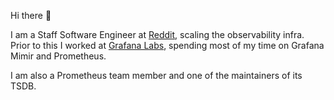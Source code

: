 Hi there 👋

I am a Staff Software Engineer at [Reddit](https://redditinc.com/), scaling the observability infra. Prior to this I worked at [Grafana Labs](https://grafana.com/), spending most of my time on Grafana Mimir and Prometheus.

I am also a Prometheus team member and one of the maintainers of its TSDB.
